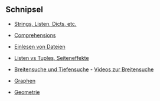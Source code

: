 ## Schnipsel

-   [Strings, Listen, Dicts, etc.](./allerlei.md)

-   [Comprehensions](./comprehensions.md)

-   [Einlesen von Dateien](./einlesenVonDateien.md)

-   [Listen vs Tuples, Seiteneffekte](./tuplesUndSeiteneffekte.pdf)

-   [Breitensuche und Tiefensuche](../algorithmen/bfs_dfs.md) - [Videos zur Breitensuche](https://youtube.com/playlist?list=PLWeMgMhRDsIE6W16JRLcHbubHC1O2TvRR)

-   [Graphen](https://nbviewer.org/github/ktheu/AlgorithmenAG/blob/master/Schnipsel/graphen.ipynb)

-   [Geometrie](https://nbviewer.org/github/ktheu/AlgorithmenAG/blob/master/Schnipsel/geometry.ipynb)

<!-- -   [Koordinaten](./koordinaten.md)

-   [Grids](./grids.md) -->
    


